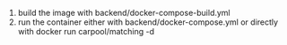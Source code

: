 1. build the image with backend/docker-compose-build.yml
2. run the container either with backend/docker-compose.yml
or directly with
docker run carpool/matching -d 

